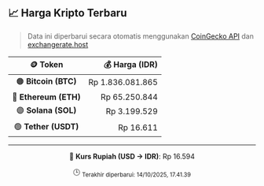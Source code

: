 

<!-- HARGA_KRIPTO -->
## 📈 Harga Kripto Terbaru

> Data ini diperbarui secara otomatis menggunakan [CoinGecko API](https://www.coingecko.com/) dan [exchangerate.host](https://exchangerate.host/)

<div align="center">

| 🪙 Token | 💰 Harga (IDR) |
|:------:|---------------:|
| 🟠 **Bitcoin (BTC)**   | Rp 1.836.081.865 |
| 🔵 **Ethereum (ETH)**  | Rp 65.250.844 |
| 🟣 **Solana (SOL)**    | Rp 3.199.529 |
| 🟢 **Tether (USDT)**   | Rp 16.611 |

---

💱 **Kurs Rupiah (USD → IDR)**: Rp 16.594

🕒 <sub>Terakhir diperbarui: 14/10/2025, 17.41.39</sub>

</div>
<!-- /HARGA_KRIPTO -->
